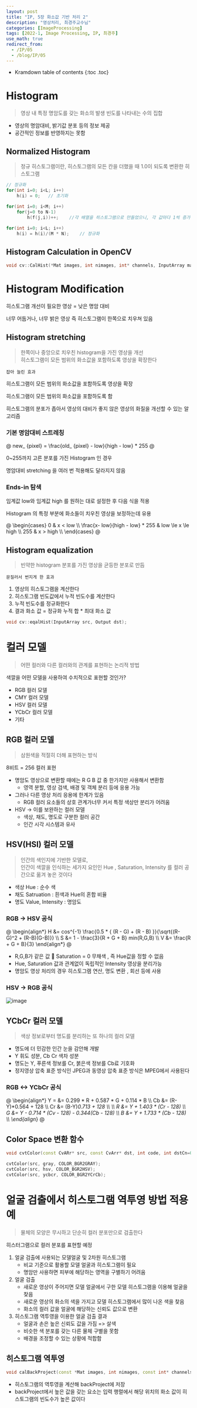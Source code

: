 ```yaml
---
layout: post
title: "IP, 5장 화소값 기반 처리 2"
description: "영상처리, 최경주교수님"
categories: [ImageProcessing]
tags: [2022-1, Image Processing, IP, 최경주]
use_math: true
redirect_from:
  - /IP/05
  - /blog/IP/05
---
```


* Kramdown table of contents
{:toc .toc} 

# Histogram

> 영상 내 특정 명암도를 갖는 화소의 발생 빈도를 나타내는 수의 집합

- 영상의 명암대비, 밝기값 분포 등의 정보 제공
- 공간적인 정보를 반영하지는 못함

## Normalized Histogram

> 정규 히스토그램이란, 히스토그램의 모든 칸을 더했을 때 1.0이 되도록 변환한 히스토그램

~~~ c++
// 정규화
for(int i=0; i<L; i++)
    h(i) = 0;   // 초기화

for(int i=0; i<M; i++)
    for(j=0 to N-1)
        h(f(j,i))++;    //각 배열을 히스토그램으로 만들었으니, 각 값마다 1씩 증가

for(int i=0; i<L; i++)
    h(i) = h(i)/(M * N);    // 정규화
~~~

## Histogram Calculation in OpenCV

~~~ c++
void cv::CalHist(*Mat images, int nimages, int* channels, InputArray mask, OutputArray hist, int dims, int* histSize, float** ranges, bool uniform=true, bool accumulate=false)
~~~


# Histogram Modification

히스토그램 개선이 필요한 영상 = 낮은 명암 대비

너무 어둡거나, 너무 밝은 영상 즉 히스토그램이 한쪽으로 치우쳐 있음

## Histogram stretching

> 한쪽이나 중앙으로 치우친 histogram을 가진 영상을 개선              
> 히스토그램이 모든 범위의 화소값을 포함하도록 영상을 확장한다

`잡아 늘린 효과`

히스토그램이 모든 범위의 화소값을 포함하도록 영상을 확장

히스토그램이 모든 범위의 화소값을 포함하도록 함

히스토그램의 분포가 좁아서 영상의 대비가 좋지 않은 영상의 화질을 개선할 수 있는 알고리즘

### 기본 명암대비 스트레칭

@
new_ {pixel} = \frac{old_ {pixel} - low}{high - low} * 255
@

0~255까지 고른 분포를 가진 Histogram 인 경우

명암대비 stretching 을 여러 번 적용해도 달라지지 않음

### Ends-in 탐색

임계값 low와 임계값 high 를 원하는 대로 설정한 후 다음 식을 적용

Histogram 의 특정 부분에 화소들이 치우친 영상을 보정하는데 유용

@
\begin{cases}
0 & x < low \\\ 
\frac{x- low}{high - low} * 255 & low \le x \le high \\\ 
255 & x > high \\\ 
\end{cases}
@


## Histogram equalization 

> 빈약한 histogram 분포를 가진 영상을 균등한 분포로 만듬

`문질러서 번지게 한 효과`


1. 영상의 히스토그램을 계산한다
2. 히스토그램 빈도값에서 누적 빈도수를 계산한다
3. 누적 빈도수를 정규화한다
4. 결과 화소 값 = 정규화 누적 합 * 최대 화소 값

~~~ c++
void cv::eqalHist(InputArray src, Output dst);
~~~

# 컬러 모델

> 어떤 컬러와 다른 컬러와의 관계를 표현하는 논리적 방법

색깔을 어떤 모델을 사용하여 수치적으로 표현할 것인가?

- RGB 컬러 모델
- CMY 컬러 모델
- HSV 컬러 모델
- YCbCr 컬러 모델
- 기타

## RGB 컬러 모델

> 삼원색을 적절히 더해 표현하는 방식

8비트 = 256 컬러 표현 

- 명암도 영상으로 변환할 때에는 R G B 값 중 한가지만 사용해서 변환함
    - 영역 분할, 영상 검색, 배경 및 객체 분리 등에 응용 가능
- 그러나 다른 영상 처리 응용에 한계가 있음
    - RGB 컬러 요소들의 상호 관계가너무 커서 특정 색상만 분리가 어려움
- HSV -> 이를 보완하는 컬러 모델
    - 색상, 채도, 명도로 구분한 컬러 공간
    - 인간 시각 시스템과 유사

## HSV(HSI) 컬러 모델

> 인간의 색인지에 기반한 모델로,     
> 인간이 색깔을 인식하는 세가지 요인인 Hue , Saturation, Intensity 를 컬러 공간으로 옮겨 놓은 것이다

- 색상 Hue : 순수 색
- 채도 Satruation : 흰색과 Hue의 혼합 비율
- 명도 Value, Intensity : 명암도

### RGB -> HSV 공식

@
\begin{align*}
H &= cos^{-1} \frac{0.5 * \{ (R - G) + (R - B) \}}{\sqrt{(R-G)^2 + (R-B)(G-B)}} \\\ 
S &= 1 - \frac{3}{R + G + B} min(R,G,B) \\\ 
V &= \frac{R + G + B}{3}
\end{align*}
@

- R,G,B가 같은 값  Saturation = 0 무채색 , 즉 Hue값을 정할 수 없음
- Hue, Saturation 값과 관계없이 독립적인 Intensity 영상을 분리가능
- 명암도 영상 처리의 경우 히스토그램 연산, 명도 변환 , 회선 등에 사용

### HSV -> RGB 공식

![image](https://user-images.githubusercontent.com/32366711/164960387-62a924ea-e15b-49fa-bf35-59cc2bb9a86a.png)


## YCbCr 컬러 모델

> 색상 정보로부터 명도를 분리하는 또 하나의 컬러 모델

- 명도에 더 민감한 인간 눈을 감안해 개발
- Y 휘도 성분, Cb Cr 색차 성분
- 명도는 Y, 푸른색 정보를 Cr, 붉은색 정보를 Cb료 기호화
- 정지영상 압축 표준 방식인 JPEG과 동영상 압축 표준 방식은 MPEG에서 사용된다

### RGB <-> YCbCr 공식
@
\begin{align*}
Y = &= 0.299 * R + 0.587 * G + 0.114 * B \\\ 
Cb &= (R-Y)*0.564 + 128 \\\ 
Cr &= (B-Y)*0.713 + 128 \\\ 
\\\ 
R &= Y + 1.403 * (Cr - 128) \\\ 
G &= Y - 0.714 * (Cv - 128) - 0.344(Cb - 128) \\\ 
B &= Y + 1.733 * (Cb - 128) \\\ 
\end{align*}
@

## Color Space 변환 함수

~~~ c++
void cvtColor(const CvARr* src, const CvArr* dst, int code, int dstCn=0);

cvtColor(src, gray, COLOR_BGR2GRAY);
cvtColor(src, hsv, COLOR_BGR2HSV);
cvtColor(src, ycbcr, COLOR_BGR2YCrCb);
~~~

# 얼굴 검출에서 히스토그램 역투영 방법 적용 예

> 물체의 모양은 무시하고 단순히 컬러 분포만으로 검출한다

히스터그램으로 컬러 분포를 표현할 예정

1. 얼굴 검출에 사용되는 모델얼굴 및 2차원 히스토그램
    - 비교 기준으로 활용할 모델 얼굴과 히스토그램이 필요
    - 명암만 사용하면 피부에 해당하는 영역을 구별하기 어려움
2. 얼굴 검출
    - 새로운 영상이 주어지면 모델 얼굴에서 구한 모델 히스토그램을 이용해 얼굴을 찾음
    - 새로운 영상의 화소의 색을 가지고 모델 히스토그램에서 많이 나온 색을 찾음
    - 화소의 컬러 값을 얼굴에 해당하는 신뢰도 값으로 변환
3. 히스토그램 역투영을 이용한 얼굴 검출 결과
    - 얼굴과 손은 높은 신뢰도 값을 가짐 => 살색
    - 비슷한 색 분포를 갖는 다른 물체 구별을 못함
    - 배경을 조정할 수 있는 상황에 적합함

## 히스토그램 역투영

~~~ c++
void calBackProject(const *Mat images, int nimages, const int* channels, const SpareMat& hist, OutputArray backProject, const float** ranges, double scale=1, bool uniform=true);
~~~

- 히스토그램의 역투영을 계산해 backProject에 저장
- backProject에서 높은 값을 갖는 요소는 입력 행렬에서 해당 위치의 화소 값이 히스토그램의 빈도수가 높은 값이다
